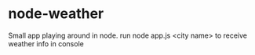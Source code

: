# node-weather
Small app playing around in node.  run node app.js &lt;city name> to receive weather info in console

